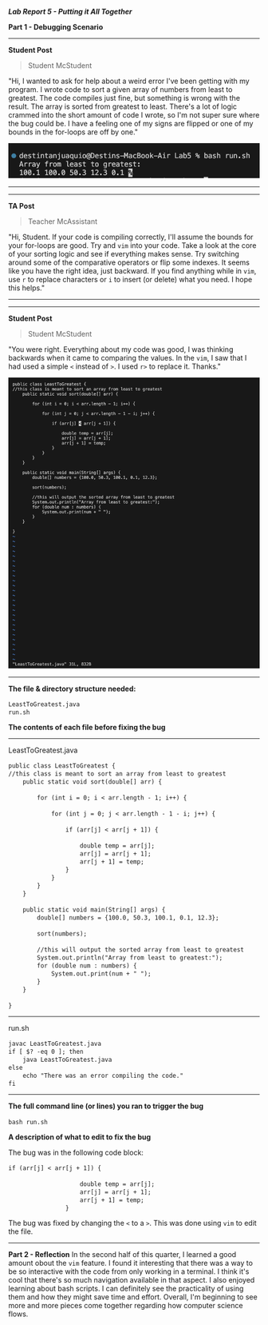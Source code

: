 ***Lab Report 5 - Putting it All Together***

**Part 1 - Debugging Scenario**

---

**Student Post**

> Student McStudent

"Hi, I wanted to ask for help about a weird error I've been getting with my program. I wrote code to sort a given array of numbers from least to greatest. The code compiles just fine, but something is wrong with the result. The array is sorted from greatest to least. There's a lot of logic crammed into the short amount of code I wrote, so I'm not super sure where the bug could be. I have a feeling one of my signs are flipped or one of my bounds in the for-loops are off by one."

![Image](ss13.png)

---

---

**TA Post**

> Teacher McAssistant

"Hi, Student. If your code is compiling correctly, I'll assume the bounds for your for-loops are good. Try and `vim` into your code. Take a look at the core of your sorting logic and see if everything makes sense. Try switching around some of the comparative operators or flip some indexes. It seems like you have the right idea, just backward. If you find anything while in `vim`, use `r` to replace characters or `i` to insert (or delete) what you need. I hope this helps."

---

---

**Student Post**

> Student McStudent

"You were right. Everything about my code was good, I was thinking backwards when it came to comparing the values. In the `vim`, I saw that I had used a simple `<` instead of `>`. I used `r>` to replace it. Thanks."

![Image](ss14.png)


---

**The file & directory structure needed:**

```
LeastToGreatest.java
run.sh
```

**The contents of each file before fixing the bug**

---

LeastToGreatest.java
```
public class LeastToGreatest {
//this class is meant to sort an array from least to greatest
    public static void sort(double[] arr) {

        for (int i = 0; i < arr.length - 1; i++) {

            for (int j = 0; j < arr.length - 1 - i; j++) {

                if (arr[j] < arr[j + 1]) {
            
                    double temp = arr[j];
                    arr[j] = arr[j + 1];
                    arr[j + 1] = temp;
                }
            }
        }
    }

    public static void main(String[] args) {
        double[] numbers = {100.0, 50.3, 100.1, 0.1, 12.3};

        sort(numbers);

        //this will output the sorted array from least to greatest
        System.out.println("Array from least to greatest:");
        for (double num : numbers) {
            System.out.print(num + " ");
        }
    }

}
```

---

run.sh
```
javac LeastToGreatest.java
if [ $? -eq 0 ]; then
    java LeastToGreatest.java
else
    echo "There was an error compiling the code."
fi
```

---

**The full command line (or lines) you ran to trigger the bug**

`bash run.sh`

**A description of what to edit to fix the bug**

The bug was in the following code block:
```
if (arr[j] < arr[j + 1]) {
            
                    double temp = arr[j];
                    arr[j] = arr[j + 1];
                    arr[j + 1] = temp;
                }
```
The bug was fixed by changing the `<` to a `>`. This was done using `vim` to edit the file.

---

**Part 2 - Reflection**
In the second half of this quarter, I learned a good amount obout the `vim` feature. I found it interesting that there was a way to be so interactive with the code from only working in a terminal. I think it's cool that there's so much navigation available in that aspect. I also enjoyed learning about bash scripts. I can definitely see the practicality of using them and how they might save time and effort. Overall, I'm beginning to see more and more pieces come together regarding how computer science flows. 








